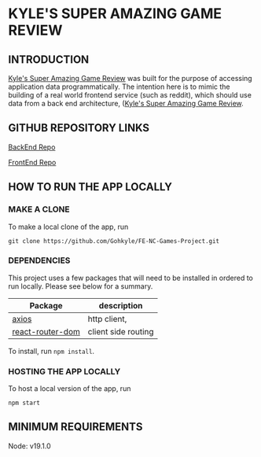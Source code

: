 # KYLE'S SUPER AMAZING GAME REVIEW

## INTRODUCTION

[Kyle's Super Amazing Game Review](https://marvelous-sunburst-a598b2.netlify.app/) was built for the purpose of accessing application data programmatically. The intention here is to mimic the building of a real world frontend service (such as reddit), which should use data from a back end architecture, ([Kyle's Super Amazing Game Review](https://kyles-super-amazing-game-review-api.onrender.com/api).

## GITHUB REPOSITORY LINKS

[BackEnd Repo](https://github.com/Gohkyle/BE-NC-games-project)

[FrontEnd Repo](https://github.com/Gohkyle/FE-NC-Games-Project)

## HOW TO RUN THE APP LOCALLY

### MAKE A CLONE

To make a local clone of the app, run

`git clone https://github.com/Gohkyle/FE-NC-Games-Project.git`

### DEPENDENCIES

This project uses a few packages that will need to be installed in ordered to run locally. Please see below for a summary.

| Package                                                            | description         |
| ------------------------------------------------------------------ | ------------------- |
| [axios](https://axios-http.com/docs/intro)                         | http client,        |
| [react-router-dom](https://reactrouter.com/en/main/start/overview) | client side routing |

To install, run `npm install`.

### HOSTING THE APP LOCALLY

To host a local version of the app, run

`npm start`

## MINIMUM REQUIREMENTS

Node: v19.1.0
